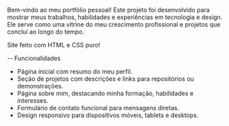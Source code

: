 Bem-vindo ao meu portfólio pessoal! Este projeto foi desenvolvido para mostrar meus trabalhos, habilidades e experiências em tecnologia e design. Ele serve como uma vitrine do meu crescimento profissional e projetos que concluí ao longo do tempo.

Site feito com HTML e CSS puro!

-- Funcionalidades

- Página inicial com resumo do meu perfil.
- Seção de projetos com descrições e links para repositórios ou demonstrações.
- Página sobre mim, destacando minha formação, habilidades e interesses.
- Formulário de contato funcional para mensagens diretas.
- Design responsivo para dispositivos móveis, tablets e desktops.
